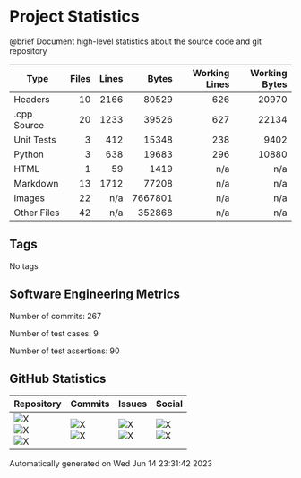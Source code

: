 Project Statistics
==================

@brief Document high-level statistics about the source code and
       git repository

| Type | Files | Lines | Bytes | Working Lines | Working Bytes |
|------|------:|------:|------:|--------------:|--------------:|
|Headers|10|2166|80529|626|20970|
|.cpp Source|20|1233|39526|627|22134|
|Unit Tests|3|412|15348|238|9402|
|Python|3|638|19683|296|10880|
|HTML|1|59|1419|n/a|n/a|
|Markdown|13|1712|77208|n/a|n/a|
|Images|22|n/a|7667801|n/a|n/a|
|Other	Files|42|n/a|352868|n/a|n/a|

## Tags
No tags

## Software Engineering Metrics

Number of commits:  267

Number of test cases:  9

Number of test assertions:  90

## GitHub Statistics
| Repository                           | Commits                   | Issues                  | Social                    |
|--------------------------------------|---------------------------|-------------------------|---------------------------|
| ![X](https://img.shields.io/github/languages/code-size/marknelsonengineer/empire?style=plastic) <br/> ![X](https://img.shields.io/github/repo-size/marknelsonengineer/empire?style=plastic) <br/> ![X](https://img.shields.io/github/contributors/marknelsonengineer/empire?style=plastic) | ![X](https://img.shields.io/github/commit-activity/w/marknelsonengineer/empire?style=plastic) <br/> ![X](https://img.shields.io/github/last-commit/marknelsonengineer/empire?style=plastic) | ![X](https://img.shields.io/github/issues-raw/marknelsonengineer/empire?style=plastic) <br/> ![X](https://img.shields.io/github/issues-closed-raw/marknelsonengineer/empire?style=plastic) | ![X](https://img.shields.io/github/forks/marknelsonengineer/empire?style=plastic) <br/> ![X](https://img.shields.io/github/stars/marknelsonengineer/empire?style=plastic) |

Automatically generated on Wed Jun 14 23:31:42 2023
